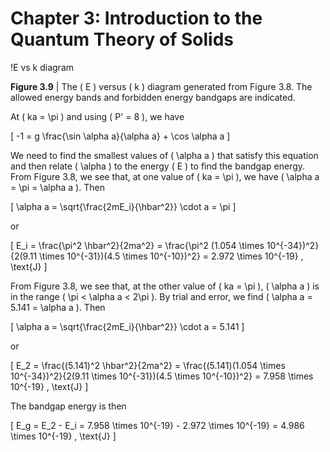 # Chapter 3: Introduction to the Quantum Theory of Solids

!E vs k diagram

**Figure 3.9** | The \( E \) versus \( k \) diagram generated from Figure 3.8. The allowed energy bands and forbidden energy bandgaps are indicated.

At \( ka = \pi \) and using \( P' = 8 \), we have

\[
-1 = g \frac{\sin \alpha a}{\alpha a} + \cos \alpha a
\]

We need to find the smallest values of \( \alpha a \) that satisfy this equation and then relate \( \alpha \) to the energy \( E \) to find the bandgap energy. From Figure 3.8, we see that, at one value of \( ka = \pi \), we have \( \alpha a = \pi = \alpha a \). Then

\[
\alpha a = \sqrt{\frac{2mE_i}{\hbar^2}} \cdot a = \pi
\]

or

\[
E_i = \frac{\pi^2 \hbar^2}{2ma^2} = \frac{\pi^2 (1.054 \times 10^{-34})^2}{2(9.11 \times 10^{-31})(4.5 \times 10^{-10})^2} = 2.972 \times 10^{-19} \, \text{J}
\]

From Figure 3.8, we see that, at the other value of \( ka = \pi \), \( \alpha a \) is in the range \( \pi < \alpha a < 2\pi \). By trial and error, we find \( \alpha a = 5.141 = \alpha a \). Then

\[
\alpha a = \sqrt{\frac{2mE_i}{\hbar^2}} \cdot a = 5.141
\]

or

\[
E_2 = \frac{(5.141)^2 \hbar^2}{2ma^2} = \frac{(5.141)(1.054 \times 10^{-34})^2}{2(9.11 \times 10^{-31})(4.5 \times 10^{-10})^2} = 7.958 \times 10^{-19} \, \text{J}
\]

The bandgap energy is then

\[
E_g = E_2 - E_i = 7.958 \times 10^{-19} - 2.972 \times 10^{-19} = 4.986 \times 10^{-19} \, \text{J}
\]